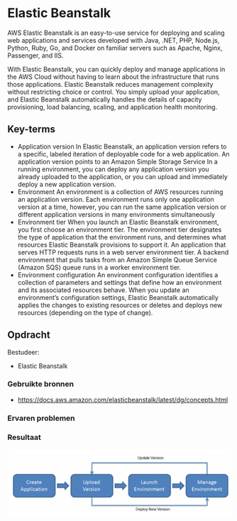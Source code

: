 # Elastic Beanstalk
AWS Elastic Beanstalk is an easy-to-use service for deploying and scaling web applications and services developed with Java, .NET, PHP, Node.js, Python, Ruby, Go, and Docker on familiar servers such as Apache, Nginx, Passenger, and IIS.

With Elastic Beanstalk, you can quickly deploy and manage applications in the AWS Cloud without having to learn about the infrastructure that runs those applications. Elastic Beanstalk reduces management complexity without restricting choice or control. You simply upload your application, and Elastic Beanstalk automatically handles the details of capacity provisioning, load balancing, scaling, and application health monitoring.
## Key-terms
- Application version
In Elastic Beanstalk, an application version refers to a specific, labeled iteration of deployable code for a web application. An application version points to an Amazon Simple Storage Service 
In a running environment, you can deploy any application version you already uploaded to the application, or you can upload and immediately deploy a new application version. 
- Environment
An environment is a collection of AWS resources running an application version. Each environment runs only one application version at a time, however, you can run the same application version or different application versions in many environments simultaneously
- Environment tier
When you launch an Elastic Beanstalk environment, you first choose an environment tier. The environment tier designates the type of application that the environment runs, and determines what resources Elastic Beanstalk provisions to support it. An application that serves HTTP requests runs in a web server environment tier. A backend environment that pulls tasks from an Amazon Simple Queue Service (Amazon SQS) queue runs in a worker environment tier.
- Environment configuration
An environment configuration identifies a collection of parameters and settings that define how an environment and its associated resources behave. When you update an environment’s configuration settings, Elastic Beanstalk automatically applies the changes to existing resources or deletes and deploys new resources (depending on the type of change).


## Opdracht
Bestudeer:

- Elastic Beanstalk

### Gebruikte bronnen
- https://docs.aws.amazon.com/elasticbeanstalk/latest/dg/concepts.html

### Ervaren problemen

### Resultaat
![alt_text](https://github.com/techgrounds/cloud-6-repo-rupaliBC/blob/main/00_includes/ElasticBeanStalk.png)


